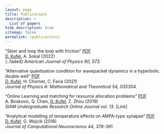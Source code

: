 ```yaml
---
layout: page
title: Publications
description: >
  List of papers
hide_description: true
sitemap: false
permalink: /publications/
---
```


“Skier and loop the loop with friction” [PDF](https://arxiv.org/pdf/2003.02178.pdf)\
<ins>D. Kufel</ins>, A. Sokal (2022)\
{:.faded}
*American Journal of Physics 90, 573.*

“Alternative quantisation condition for wavepacket dynamics in a hyperbolic double well” [PDF](https://iopscience.iop.org/article/10.1088/1751-8121/abd267/pdf)\
<ins>D. Kufel</ins>, H. Chomet, C. Faria (2021)\
*Journal of Physics A: Mathematical and Theoretical 54, 035304.*

“Online Learning and matching for resource allocation problems” [PDF](https://www.siam.org/Portals/0/Publications/SIURO/Vol13/S130053PDF.pdf?ver=2020-10-13-095206-423)\
A. Boskovic, Q. Chen, <ins>D. Kufel</ins>, Z. Zhou (2019)\
*SIAM Undergraduate Research Online Journal vol. 13.* [Link]

“Analytical modelling of temperature effects on AMPA-type synapse” [PDF](https://link.springer.com/content/pdf/10.1007/s10827-018-0684-x.pdf?pdf=button)\
<ins>D. Kufel</ins>, G. Wojcik (2018)\
*Journal of Computational Neuroscience 44, 379-391.*


<!-- While this manual tries to be beginner-friendly, as a user of Jekyll it is assumed that you are comfortable running shell commands and editing text files.
{:.note}


## Getting started
* [Install]{:.heading.flip-title} --- How to install and run Hydejack.
* [Upgrade]{:.heading.flip-title} --- You can skip this if you haven't used Hydejack before.
* [Config]{:.heading.flip-title} --- Once Jekyll is running you can start editing your config file.
{:.related-posts.faded}

## Using Hydejack
* [Basics]{:.heading.flip-title} --- How to add different types of content.
* [Writing]{:.heading.flip-title} --- Producing markdown content for Hydejack.
* [Scripts]{:.heading.flip-title} --- How to include 3rd party scripts on your site.
* [Build]{:.heading.flip-title} --- How to build the static files for deployment.
* [Advanced]{:.heading.flip-title} --- Guides for more advanced tasks.
{:.related-posts.faded}

## Other
* [LICENSE]{:.heading.flip-title} --- The license of this project.
* [NOTICE]{:.heading.flip-title} --- Parts of this program are provided under separate licenses.
* [CHANGELOG]{:.heading.flip-title} --- Version history of Hydejack.
{:.related-posts.faded}

[install]: install.md
[upgrade]: upgrade.md
[config]: config.md
[basics]: basics.md
[writing]: writing.md
[scripts]: scripts.md
[build]: build.md
[advanced]: advanced.md
[LICENSE]: ../LICENSE.md
[NOTICE]: ../NOTICE.md
[CHANGELOG]: ../CHANGELOG.md -->
